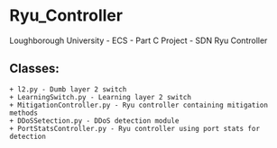 # Ryu_Controller
Loughborough University - ECS - Part C Project - SDN Ryu Controller

Classes:
---
    + l2.py - Dumb layer 2 switch
    + LearningSwitch.py - Learning layer 2 switch
    + MitigationController.py - Ryu controller containing mitigation methods
    + DDoSSetection.py - DDoS detection module
    + PortStatsController.py - Ryu controller using port stats for detection